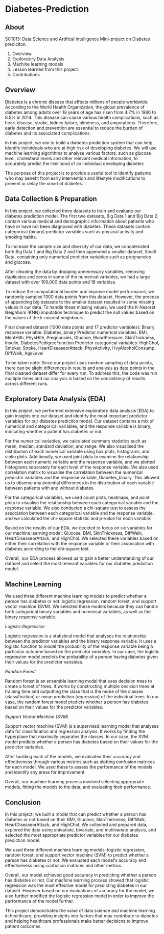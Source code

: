 # Diabetes-Prediction

## About 
SC1015: Data Science and Artifical Intelligence Mini-project on Diabetes prediciton.

1. Overview
2. Exploratory Data Analysis
3. Machine learning models
4. Lesson learned from this project.
5. Contributions

## Overview

Diabetes is a chronic disease that affects millions of people worldwide. According to the World Health Organization, the global prevalence of diabetes among adults over 18 years of age has risen from 4.7% in 1980 to 8.5% in 2014. This disease can cause various health complications, such as heart disease, stroke, kidney failure, blindness, and amputations. Therefore, early detection and prevention are essential to reduce the burden of diabetes and its associated complications.

In this project, we aim to build a diabetes prediction system that can help identify individuals who are at high risk of developing diabetes. We will use machine learning algorithms to analyse various factors, such as glucose level, cholesterol levels and other relevant medical information, to accurately predict the likelihood of an individual developing diabetes

The purpose of this project is to provide a useful tool to identify patients who may benefit from early intervention and lifestyle modifications to prevent or delay the onset of diabetes. 

## Data Collection & Preparation

In this project, we collected three datasets to train and evaluate our diabetes prediction model. 
The first two datasets, Big Data 1 and Big Data 2, contain various medical and demographic information about patients who have or have not been diagnosed with diabetes. These datasets contain categorical (binary) predictor variables such as physical activity and smoking habits.

To increase the sample size and diversity of our data, we concatenated both Big  Data 1 and Big Data 2 and then appended a smaller dataset, Small Data, containing only numerical predictor variables such as pregnancies and glucose. 

After cleaning the data by dropping unnecessary variables, removing duplicates and zeros in some of the numerical variables, we had a large dataset with over 100,000 data points and 18 variables.

To reduce the computational burden and improve model performance, we randomly sampled 1000 data points from this dataset. However, the process of appending big datasets to the smaller dataset resulted in some missing values in our data. To handle these missing values, we used the K-Nearest Neighbors (KNN) imputation technique to predict the null values based on the values of the k-nearest neighbours.

Final cleaned dataset (1000 data points and 17 predictor variables): 
Binary response variable: Diabetes_binary
Predictor numerical variables: BMI, MentHlth, PhysHlth, Pregnancies, Glucose, BloodPressure, SkinThickness, Insulin, DiabetesPedigreeFunction
Predictor categorical variables: HighChol, Smoker, Stroke, HeartDiseaseorAttack, PhysActivity, HvyAlcoholConsump, DiffWalk, AgeLevel

To be taken note: Since our project uses random sampling of data points, there can be slight differences in results and analysis as data points in the final cleaned dataset differ for every run. To address this, the code was run multiple times and our analysis is based on the consistency of results across different runs.

## Exploratory Data Analysis (EDA)

In this project, we performed extensive exploratory data analysis (EDA) to gain insights into our dataset and identify the most important predictor variables for our diabetes prediction model. Our dataset contains a mix of numerical and categorical variables, and the response variable is binary, indicating whether a patient has diabetes or not.

For the numerical variables, we calculated summary statistics such as mean, median, standard deviation, and range. We also visualised the distribution of each numerical variable using box plots, histograms, and violin plots. Additionally, we used joint plots to examine the relationship between each numeric variable and the response variable, and we plotted histograms separately for each level of the response variable.  We also used correlation matrix to visualise the correlation between the numerical predictor variables and the response variable, Diabetes_binary. This allowed us to observe any potential differences in the distribution of each variable between patients with and without diabetes.

For the categorical variables, we used count plots, heatmaps, and point plots to visualise the relationship between each categorical variable and the response variable. We also conducted a chi-square test to assess the association between each categorical variable and the response variable, and we calculated the chi-square statistic and p-value for each variable.

Based on the results of our EDA, we decided to focus on six variables for our machine learning model: Glucose, BMI, SkinThickness, DiffWalk, HeartDiseaseorAttack, and HighChol. We selected these variables based on either their correlation with the response variable or their association with diabetes according to the chi-square test. 

Overall, our EDA process allowed us to gain a better understanding of our dataset and select the most relevant variables for our diabetes prediction model.

## Machine Learning

We used three different machine learning models to predict whether a person has diabetes or not: logistic regression, random forest, and support vector machine (SVM). We selected these models because they can handle both categorical binary variables and numerical variables, as well as the binary response variable.

*Logistic Regression*

Logistic regression is a statistical model that analyses the relationship between the predictor variables and the binary response variable. It uses a logistic function to model the probability of the response variable being a particular outcome based on the predictor variables. In our case, the logistic regression model predicts the probability of a person having diabetes given their values for the predictor variables.

*Random Forest*

Random forest is an ensemble learning model that uses decision trees to create a forest of trees. It works by constructing multiple decision trees at training time and outputting the class that is the mode of the classes (classification) or mean prediction (regression) of the individual trees. In our case, the random forest model predicts whether a person has diabetes based on their values for the predictor variables.

*Support Vector Machine (SVM)*

Support vector machine (SVM) is a supervised learning model that analyses data for classification and regression analysis. It works by finding the hyperplane that maximally separates the classes. In our case, the SVM model predicts whether a person has diabetes based on their values for the predictor variables.

After building each of the models, we evaluated their accuracy and effectiveness through various metrics such as plotting confusion matrices for each model. We used these to assess the performance of the models and identify any areas for improvement.

Overall, our machine learning process involved selecting appropriate models, fitting the models to the data, and evaluating their performance.

## Conclusion
In this project, we built a model that can predict whether a person has diabetes or not based on their BMI, Glucose, SkinThickness, DiffWalk, HeartDiseaseorAttack, and HighChol. We collected and prepared data, explored the data using univariate, bivariate, and multivariate analysis, and selected the most appropriate predictor variables for our diabetes prediction model.

We used three different machine learning models: logistic regression, random forest, and support vector machine (SVM) to predict whether a person has diabetes or not. We evaluated each model's accuracy and effectiveness using confusion matrices and other metrics.

Overall, our model achieved good accuracy in predicting whether a person has diabetes or not. Our machine learning process showed that logistic regression was the most effective model for predicting diabetes in our dataset. 
However based on our evaluations of accuracy for the model, we also further modified the logistic regression model in order to improve the performance of the model further.

This project demonstrates the value of data science and machine learning in healthcare, providing insights into factors that may contribute to diabetes and helping healthcare professionals make better decisions to improve patient outcomes.
